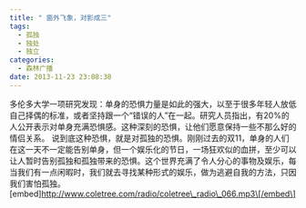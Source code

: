 ```yaml
---
title: " 窗外飞象，对影成三"
tags:
  - 孤独
  - 独处
  - 独立
categories:
  - 森林广播
date: 2013-11-23 23:08:38
---
```


多伦多大学一项研究发现：单身的恐惧力量是如此的强大，以至于很多年轻人放低自己择偶的标准，或者坚持跟一个“错误的人”在一起。研究人员指出，有20%的人公开表示对单身充满恐惧感。这种深刻的恐惧，让他们愿意保持一些不那么好的情侣关系。 说到底这种恐惧，就是对孤独的恐惧。刚刚过去的双11，单身的人们在这一天不一定能告别单身，但一个娱乐化的节日，一场狂欢似的血拼，至少可以让人暂时告别孤独和孤独带来的恐惧。这个世界充满了令人分心的事物及娱乐，每当我们有一点闲暇时，我们就去寻找某种形式的娱乐，做为逃避自我的方法，只因我们害怕孤独。   \[embed\]http://www.coletree.com/radio/coletree\_radio\_066.mp3\[/embed\]